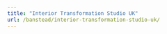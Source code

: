 ```yaml
---
title: "Interior Transformation Studio UK"
url: /banstead/interior-transformation-studio-uk/
---
```

